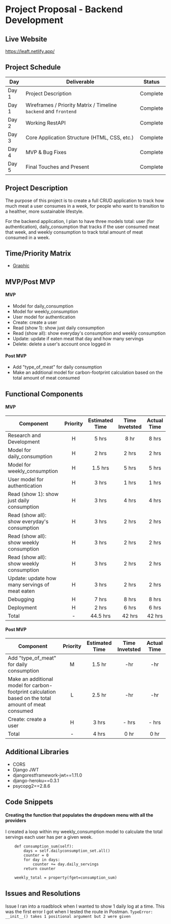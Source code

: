 # Project Proposal - Backend Development

## Live Website
https://leaft.netlify.app/

## Project Schedule

|  Day | Deliverable | Status
|---|---| ---|
|Day 1| Project Description | Complete
|Day 1| Wireframes / Priority Matrix / Timeline `backend` and `frontend`| Complete
|Day 2| Working RestAPI | Complete
|Day 3| Core Application Structure (HTML, CSS, etc.) | Complete
|Day 4| MVP & Bug Fixes | Complete
|Day 5| Final Touches and Present | Complete

## Project Description
The purpose of this project is to create a full CRUD application to track how much meat a user consumes in a week, for people who want to transition to a healther, more sustainable lifestyle.

For the backend application, I plan to have three models total: user (for authentication), daily_consumption that tracks if the user consumed meat that week, and weekly consumption to track total amount of meat consumed in a week. 


## Time/Priority Matrix 
- [Graphic](https://res.cloudinary.com/ds7vqqwb8/image/upload/v1600052787/Project%203%20-%20leaft/IMG_1542_gzw2vb.heic)


## MVP/Post MVP

#### MVP
- Model for daily_consumption
- Model for weekly_consumption
- User model for authentication
- Create: create a user
- Read (show 1): show just daily consumption
- Read (show all): show everyday's consumption and weekly consumption
- Update: update if eaten meat that day and how many servings
- Delete: delete a user's account once logged in 

#### Post MVP
- Add "type_of_meat" for daily consumption
- Make an additional model for carbon-footprint calculation based on the total amount of meat consumed 

## Functional Components

#### MVP
| Component | Priority | Estimated Time | Time Invetsted | Actual Time |
| --- | :---: |  :---: | :---: | :---: |
| Research and Development| H | 5 hrs | 8 hr | 8 hrs |
| Model for daily_consumption| H | 2 hrs | 2 hrs | 2 hrs |
| Model for weekly_consumption | H | 1.5 hrs | 5 hrs | 5 hrs |
| User model for authentication | H | 3 hrs | 1 hrs | 1 hrs |
| Read (show 1): show just daily consumption | H | 3 hrs | 4 hrs | 4 hrs |
| Read (show all): show everyday's consumption | H | 3 hrs | 2 hrs | 2 hrs |
| Read (show all): show weekly consumption | H | 3 hrs | 2 hrs | 2 hrs |
| Read (show all): show weekly consumption | H | 3 hrs | 2 hrs | 2 hrs |
| Update: update how many servings of meat eaten | H | 3 hrs | 2 hrs | 2 hrs |
| Debugging| H | 7 hrs | 8 hrs |  8 hrs |
| Deployment| H | 2 hrs | 6 hrs | 6 hrs |
| Total | - | 44.5 hrs | 42 hrs | 42 hrs |


#### Post MVP
| Component | Priority | Estimated Time | Time Invetsted | Actual Time |
| --- | :---: |  :---: | :---: | :---: |
| Add "type_of_meat" for daily consumption | M | 1.5 hr | -hr | -hr |
| Make an additional model for carbon-footprint calculation based on the total amount of meat consumed  | L | 2.5 hr | -hr | -hr |
| Create: create a user | H | 3 hrs | - hrs | - hrs |
| Total | - | 4 hrs | 0 hr | 0 hr |

## Additional Libraries
- CORS
- Django JWT
- djangorestframework-jwt==1.11.0
- django-heroku==0.3.1
- psycopg2==2.8.6


## Code Snippets
#### Creating the function that populates the dropdown menu with all the providers
I created a loop within my weekly_consumption model to calculate the total servings each user has per a given week.

```
    def consumption_sum(self):
        days = self.dailyconsumption_set.all()
        counter = 0
        for day in days:
            counter += day.daily_servings
        return counter

    weekly_total = property(fget=consumption_sum)
 ```


## Issues and Resolutions
 
####
Issue
I ran into a roadblock when I wanted to show 1 daily log at a time. This was the first error I got when I tested the route in Postman.
``` TypeError: __init__() takes 1 positional argument but 2 were given ```
